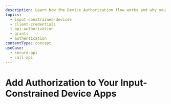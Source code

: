 ```yaml
---
description: Learn how the Device Authorization flow works and why you should use it for input-constrained device  apps.
topics:
  - input-constrained-devices
  - client-credentials
  - api-authorization
  - grants
  - authentication
contentType: concept
useCase:
  - secure-api
  - call-api
---
```

# Add Authorization to Your Input-Constrained Device Apps

